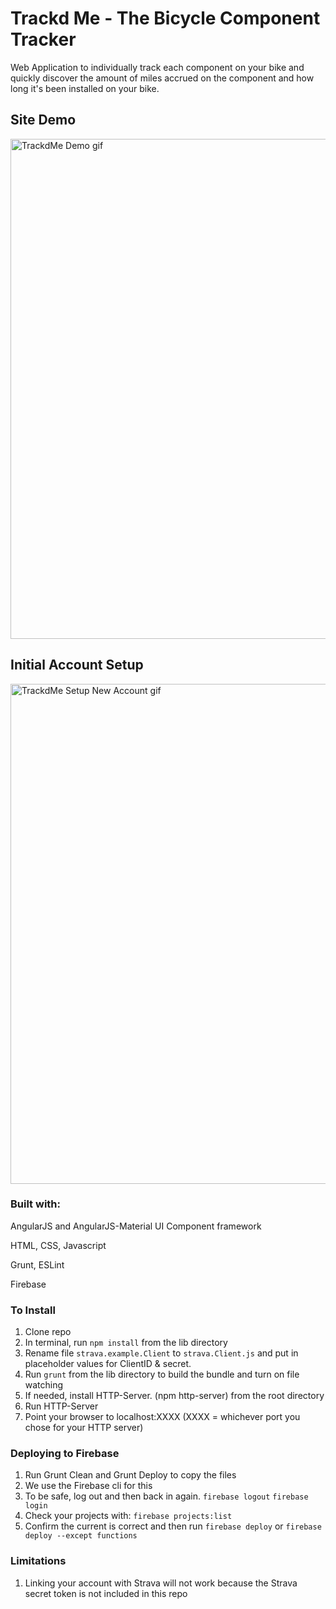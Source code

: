 # Trackd Me     - The Bicycle Component Tracker

Web Application to individually track each component on your bike and quickly discover the amount of miles accrued on the component and how long it's been installed on your bike. 

## Site Demo
<img src="https://drive.google.com/uc?id=19kVOp_Po43iSSsgzTfb7X8r9HOWA45c2"  alt="TrackdMe Demo gif" width="800" height="auto">

## Initial Account Setup
<img src="https://drive.google.com/uc?id=1qqE-uX62ct5svzUPipP2qMAZ4XZaZIFI"  alt="TrackdMe Setup New Account gif" width="800" height="auto">

### Built with:
AngularJS and AngularJS-Material UI Component framework 

HTML, CSS, Javascript

Grunt, ESLint

Firebase



### To Install
1. Clone repo
1. In terminal, run `npm install` from the lib directory
1. Rename file `strava.example.Client` to `strava.Client.js` and put in placeholder values for ClientID & secret.
1. Run `grunt` from the lib directory to build the bundle and turn on file watching
1. If needed, install HTTP-Server. (npm http-server) from the root directory
1. Run HTTP-Server
1. Point your browser to localhost:XXXX (XXXX = whichever port you chose for your HTTP server)

### Deploying to Firebase
1. Run Grunt Clean and Grunt Deploy to copy the files
1. We use the Firebase cli for this
1. To be safe, log out and then back in again. `firebase logout` `firebase login`
1. Check your projects with: `firebase projects:list`
1. Confirm the current is correct and then run `firebase deploy` or `firebase deploy --except functions`

### Limitations
1. Linking your account with Strava will not work because the Strava secret token is not included in this repo
